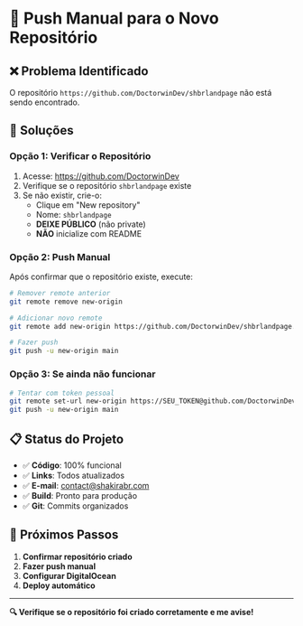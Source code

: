 # 🚀 Push Manual para o Novo Repositório

## ❌ Problema Identificado
O repositório `https://github.com/DoctorwinDev/shbrlandpage` não está sendo encontrado.

## 🔧 Soluções

### Opção 1: Verificar o Repositório
1. Acesse: https://github.com/DoctorwinDev
2. Verifique se o repositório `shbrlandpage` existe
3. Se não existir, crie-o:
   - Clique em "New repository"
   - Nome: `shbrlandpage`
   - **DEIXE PÚBLICO** (não private)
   - **NÃO** inicialize com README

### Opção 2: Push Manual
Após confirmar que o repositório existe, execute:

```bash
# Remover remote anterior
git remote remove new-origin

# Adicionar novo remote
git remote add new-origin https://github.com/DoctorwinDev/shbrlandpage.git

# Fazer push
git push -u new-origin main
```

### Opção 3: Se ainda não funcionar
```bash
# Tentar com token pessoal
git remote set-url new-origin https://SEU_TOKEN@github.com/DoctorwinDev/shbrlandpage.git
git push -u new-origin main
```

## 📋 Status do Projeto
- ✅ **Código**: 100% funcional
- ✅ **Links**: Todos atualizados
- ✅ **E-mail**: contact@shakirabr.com
- ✅ **Build**: Pronto para produção
- ✅ **Git**: Commits organizados

## 🎯 Próximos Passos
1. **Confirmar repositório criado**
2. **Fazer push manual**
3. **Configurar DigitalOcean**
4. **Deploy automático**

---

**🔍 Verifique se o repositório foi criado corretamente e me avise!** 